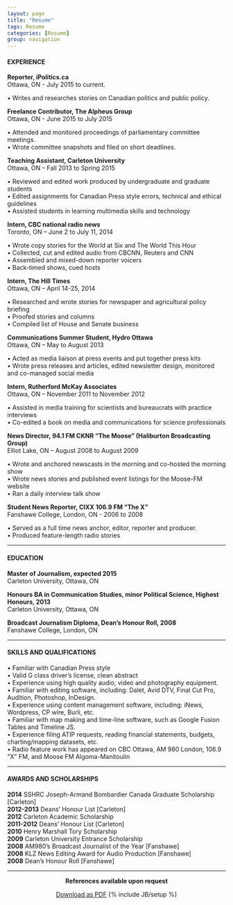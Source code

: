 ```yaml
---
layout: page
title: "Resume" 
tags: Resume
categories: [Resume]
group: navigation
---
```

<html>
<body>
<h4>EXPERIENCE</h4>
<p><b>Reporter, iPolitics.ca</b><br />
Ottawa, ON - July 2015 to current.<br /></p>
<p>• Writes and researches stories on Canadian politics and public policy.</p>

<p><b>Freelance Contributor, The Alpheus Group</b><br />
Ottawa, ON - June 2015 to July 2015<br /></p>
<p>• Attended and monitored proceedings of parliamentary committee meetings.<br>
• Wrote committee snapshots and filed on short deadlines.</p> 

<p><b>Teaching Assistant, Carleton University </b><br />
Ottawa, ON – Fall 2013 to Spring 2015 <br /></p>

<p>• Reviewed and edited work produced by undergraduate and graduate students <br />
• Edited assignments for Canadian Press style errors, technical and ethical guidelines <br />
• Assisted students in learning multimedia skills and technology <br /></p>

<p><b>Intern, CBC national radio news </b><br />
Toronto, ON – June 2 to July 11, 2014 <br /></p>

<p>• Wrote copy stories for the World at Six and The World This Hour <br />
• Collected, cut and edited audio from CBCNN, Reuters and CNN <br />
• Assembled and mixed-down reporter voicers <br />
• Back-timed shows, cued hosts <br /></p>

<p><b>Intern, The Hill Times </b><br />
Ottawa, ON – April 14-25, 2014 <br /></p>

<p>• Researched and wrote stories for newspaper and agricultural policy briefing <br />
• Proofed stories and columns <br />
• Compiled list of House and Senate business <br /></p>

<p><b>Communications Summer Student, Hydro Ottawa </b><br />
Ottawa, ON – May to August 2013 <br /></p>

<p>• Acted as media liaison at press events and put together press kits <br />
• Wrote press releases and articles, edited newsletter design, monitored and co-managed social media <br /></p>

<p><b>Intern, Rutherford McKay Associates</b> <br />
Ottawa, ON – November 2011 to November 2012 <br /></p>

<p>• Assisted in media training for scientists and bureaucrats with practice interviews <br />
• Co-edited a book on media and communications for science professionals <br /></p>

<p><b>News Director, 94.1 FM CKNR “The Moose” (Haliburton Broadcasting Group) </b><br />
Elliot Lake, ON – August 2008 to August 2009 <br /></p>

<p>• Wrote and anchored newscasts in the morning and co-hosted the morning show <br />
• Wrote news stories and published event listings for the Moose-FM website <br />
• Ran a daily interview talk show <br /></p>

<p><b>Student News Reporter, CIXX 106.9 FM “The X” </b><br />
Fanshawe College, London, ON - 2006 to 2008 <br /></p>

<p>• Served as a full time news anchor, editor, reporter and producer. <br />
• Produced feature-length radio stories <br /></p>

<hr />

<h4 id="education">EDUCATION</h4>

<p><b>Master of Journalism, expected 2015 </b><br />
Carleton University, Ottawa, ON <br /></p>

<p><b>Honours BA in Communication Studies, minor Political Science, Highest Honours, 2013 </b><br />
Carleton University, Ottawa, ON <br /></p>

<p><b>Broadcast Journalism Diploma, Dean’s Honour Roll, 2008 </b><br />
Fanshawe College, London, ON <br /></p>

<hr />

<h4 id="skills-and-qualifications">SKILLS AND QUALIFICATIONS</h4>

<p>• Familiar with Canadian Press style <br />
• Valid G class driver’s license, clean abstract <br />
• Experience using high quality audio, video and photography equipment.<br />
• Familiar with editing software, including: Dalet, Avid DTV, Final Cut Pro, Audition, Photoshop, InDesign.<br />
• Experience using content management software, including: iNews, Wordpress, CP wire, Burli, etc.<br />
• Familiar with map making and time-line software, such as Google Fusion Tables and Timeline JS.<br />
• Experience filing ATIP requests, reading financial statements, budgets, charting/mapping datasets, etc. <br />
• Radio feature work has appeared on CBC Ottawa, AM 980 London, 106.9 "X" FM, and Moose FM Algoma-Manitoulin<br /></p>

<hr />

<h4 id="awards-and-scholarships">AWARDS AND SCHOLARSHIPS</h4>

<p><b>2014</b> SSHRC Joseph-Armand Bombardier Canada Graduate Scholarship [Carleton] <br />
<b>2012-2013</b> Deans’ Honour List [Carleton] <br />
<b>2012</b> Carleton Academic Scholarship <br />
<b>2011-2012</b> Deans’ Honour List [Carleton] <br />
<b>2010</b> Henry Marshall Tory Scholarship <br />
<b>2009</b> Carleton University Entrance Scholarship <br />
<b>2008</b> AM980’s Broadcast Journalist of the Year [Fanshawe] <br />
<b>2008</b> KLZ News Editing Award for Audio Production [Fanshawe] <br />
<b>2008</b> Dean’s Honour Roll [Fanshawe] <br /></p>

<hr>
<p align="center"><b>References available upon request</b></a>
<br>
<div class="button" align="center"><a href="https://www.dropbox.com/s/ihp882euwqlrbvl/Kyle_Duggan_Resume_2015.pdf" class="btn btn-success btn-large" align="right" download="h    ttps://www.dropbox.com/s/ihp882euwqlrbvl/Kyle_Duggan_Resume_2015.pdf">Download as PDF</a>
</body>
{% include JB/setup %}
